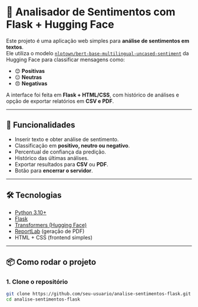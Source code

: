 # 📝 Analisador de Sentimentos com Flask + Hugging Face

Este projeto é uma aplicação web simples para **análise de sentimentos em textos**.  
Ele utiliza o modelo [`nlptown/bert-base-multilingual-uncased-sentiment`](https://huggingface.co/nlptown/bert-base-multilingual-uncased-sentiment) da Hugging Face para classificar mensagens como:

- 😊 **Positivas**
- 😐 **Neutras**
- 😠 **Negativas**

A interface foi feita em **Flask + HTML/CSS**, com histórico de análises e opção de exportar relatórios em **CSV e PDF**.

---

## 🚀 Funcionalidades
- Inserir texto e obter análise de sentimento.
- Classificação em **positivo, neutro ou negativo**.
- Percentual de confiança da predição.
- Histórico das últimas análises.
- Exportar resultados para **CSV** ou **PDF**.
- Botão para **encerrar o servidor**.

---

## 🛠️ Tecnologias
- [Python 3.10+](https://www.python.org/)
- [Flask](https://flask.palletsprojects.com/)
- [Transformers (Hugging Face)](https://huggingface.co/transformers/)
- [ReportLab](https://www.reportlab.com/) (geração de PDF)
- HTML + CSS (frontend simples)

---

## 📦 Como rodar o projeto

### 1. Clone o repositório
```bash
git clone https://github.com/seu-usuario/analise-sentimentos-flask.git
cd analise-sentimentos-flask
